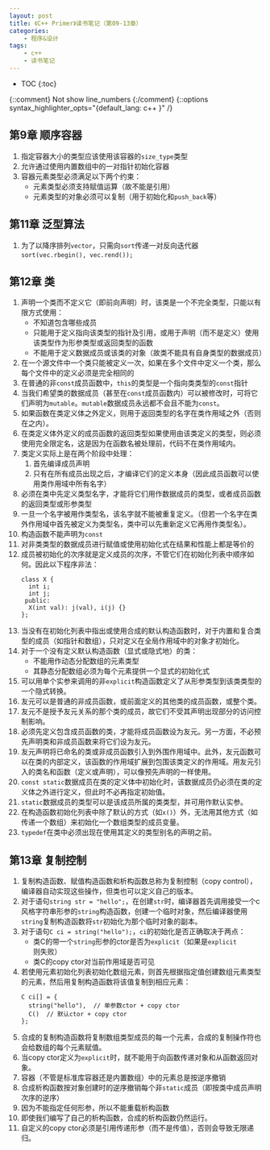 ```yaml
---
layout: post
title: 《C++ Primer》读书笔记（第09-13章）
categories:
    - 程序&设计
tags:
    - c++
    - 读书笔记
---
```


* TOC
{:toc}

{::comment} Not show line_numbers {:/comment}
{::options syntax_highlighter_opts="{default_lang: c++ \}" /}

## 第9章 顺序容器

1. 指定容器大小的类型应该使用该容器的`size_type`类型
2. 允许通过使用内置数组中的一对指针初始化容器
3. 容器元素类型必须满足以下两个约束：
   - 元素类型必须支持赋值运算（故不能是引用）
   - 元素类型的对象必须可以复制（用于初始化和`push_back`等）

## 第11章 泛型算法

1. 为了以降序排列`vector`，只需向`sort`传递一对反向迭代器`sort(vec.rbegin(), vec.rend());`

## 第12章 类

1. 声明一个类而不定义它（即前向声明）时，该类是一个不完全类型，只能以有限方式使用：
   - 不知道包含哪些成员
   - 只能用于定义指向该类型的指针及引用，或用于声明（而不是定义）使用该类型作为形参类型或返回类型的函数
   - 不能用于定义数据成员或该类的对象（故类不能具有自身类型的数据成员）
1. 在一个源文件中一个类只能被定义一次，如果在多个文件中定义一个类，那么每个文件中的定义必须是完全相同的
1. 在普通的非`const`成员函数中，`this`的类型是一个指向类类型的`const`指针
1. 当我们希望类的数据成员（甚至在`const`成员函数内）可以被修改时，可将它们声明为`mutable`。`mutable`数据成员永远都不会且不能为`const`。
1. 如果函数在类定义体之外定义，则用于返回类型的名字在类作用域之外（否则在之内）。
1. 在类定义体外定义的成员函数的返回类型如果使用由该类定义的类型，则必须使用完全限定名，这是因为在函数名被处理前，代码不在类作用域内。
1. 类定义实际上是在两个阶段中处理：
   1. 首先编译成员声明
   1. 只有在所有成员出现之后，才编译它们的定义本身（因此成员函数可以使用类作用域中所有名字）
1. 必须在类中先定义类型名字，才能将它们用作数据成员的类型，或者成员函数的返回类型或形参类型
1. 一旦一个名字被用作类型名，该名字就不能被重复定义。（但若一个名字在类外作用域中首先被定义为类型名，类中可以先重新定义它再用作类型名）。
1. 构造函数不能声明为`const`
1. 对非类类型的数据成员进行赋值或使用初始化式在结果和性能上都是等价的
1. 成员被初始化的次序就是定义成员的次序，不管它们在初始化列表中顺序如何。因此以下程序非法：
   ```
   class X {
     int i;
     int j;
    public:
     X(int val): j(val), i(j) {}
   };
   ```
1. 当没有在初始化列表中指出或使用合成的默认构造函数时，对于内置和复合类型的成员（如指针和数组），只对定义在全局作用域中的对象才初始化。
1. 对于一个没有定义默认构造函数（显式或隐式地）的类：
   - 不能用作动态分配数组的元素类型
   - 其静态分配数组必须为每个元素提供一个显式的初始化式
1. 可以用单个实参来调用的非`explicit`构造函数定义了从形参类型到该类类型的一个隐式转换。
1. 友元可以是普通的非成员函数，或前面定义的其他类的成员函数，或整个类。
1. 友元不是授予友元关系的那个类的成员，故它们不受其声明出现部分的访问控制影响。
1. 必须先定义包含成员函数的类，才能将成员函数设为友元。另一方面，不必预先声明类和非成员函数来将它们设为友元。
1. 友元声明将已命名的类或非成员函数引入到外围作用域中。此外，友元函数可以在类的内部定义，该函数的作用域扩展到包围该类定义的作用域。用友元引入的类名和函数（定义或声明），可以像预先声明的一样使用。
1. `const static`数据成员在类的定义体中初始化时，该数据成员仍必须在类的定义体之外进行定义，但此时不必再指定初始值。
1. `static`数据成员的类型可以是该成员所属的类类型，并可用作默认实参。
1. 在构造函数初始化列表中除了默认的方式（如`x()`）外，无法用其他方式（如传递一个数组）来初始化一个数组类型的成员变量。
1. `typedef`在类中必须出现在使用其定义的类型别名的声明之前。

## 第13章 复制控制

1. 复制构造函数、赋值构造函数和析构函数总称为复制控制（copy control），编译器自动实现这些操作，但类也可以定义自己的版本。
2. 对于语句`string str = "hello";`，在创建`str`时，编译器首先调用接受一个c风格字符串形参的`string`构造函数，创建一个临时对象，然后编译器使用`string`复制构造函数将`str`初始化为那个临时对象的副本。
3. 对于语句`C ci = string("hello");`，`ci`的初始化是否正确取决于两点：
   - 类C的带一个`string`形参的ctor是否为`explicit`（如果是`explicit`则失败）
   - 类C的copy ctor对当前作用域是否可见
4. 若使用元素初始化列表初始化数组元素，则首先根据指定值创建数组元素类型的元素，然后用复制构造函数将该值复制到相应元素：
   ```
   C ci[] = {
     string("hello"),  // 单参数ctor + copy ctor
     C()  // 默认ctor + copy ctor
   };
   ```
5. 合成的复制构造函数将复制数组类型成员的每一个元素，合成的复制操作符也会给数组的每个元素赋值。
6. 当copy ctor定义为`explicit`时，就不能用于向函数传递对象和从函数返回对象。
7. 容器（不管是标准库容器还是内置数组）中的元素总是按逆序撤销
8. 合成析构函数按对象创建时的逆序撤销每个非`static`成员（即按类中成员声明次序的逆序）
9. 因为不能指定任何形参，所以不能重载析构函数
10. 即使我们编写了自己的析构函数，合成的析构函数仍然运行。
11. 自定义的copy ctor必须是引用传递形参（而不是传值），否则会导致无限递归。
